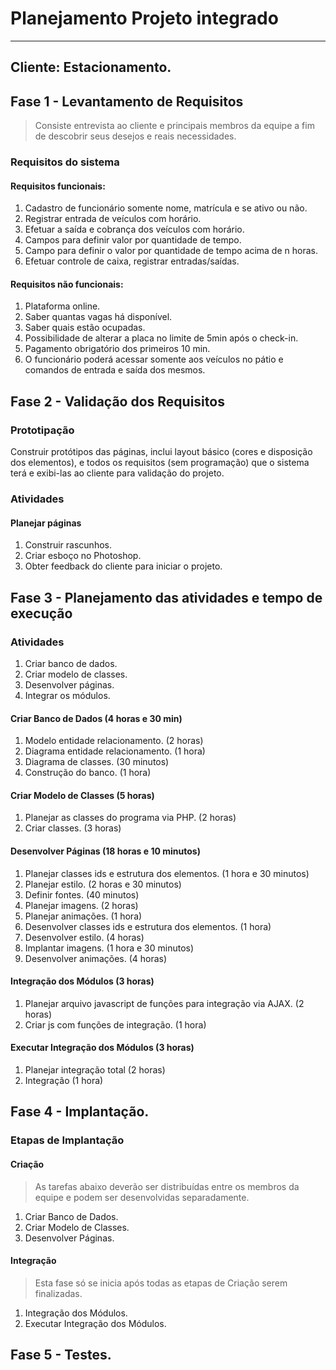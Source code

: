 # Planejamento Projeto integrado
---
## Cliente: Estacionamento.


## Fase 1 - Levantamento de Requisitos

> Consiste entrevista ao cliente e principais membros da equipe a fim de descobrir seus desejos e reais necessidades.

### Requisitos do sistema

#### Requisitos funcionais:

1.	Cadastro de funcionário somente nome, matrícula e se ativo ou não.
2.	Registrar entrada de veículos com horário.
3.	Efetuar a saída e cobrança dos veículos com horário.
4.	Campos para definir valor por quantidade de tempo.
5.	Campo para definir o valor por quantidade de tempo acima de n horas.
6.	Efetuar controle de caixa, registrar entradas/saídas.

#### Requisitos não funcionais:

1.	Plataforma online.
2.	Saber quantas vagas há disponível.
3.	Saber quais estão ocupadas.
4.	Possibilidade de alterar a placa no limite de 5min após o check-in.
5.	Pagamento obrigatório dos primeiros 10 min.
6.	O funcionário poderá acessar somente aos veículos no pátio e comandos de entrada e saída dos mesmos.


## Fase 2 - Validação dos Requisitos

### Prototipação

Construir protótipos das páginas, inclui layout básico (cores e disposição dos elementos), e todos os requisitos (sem programação) que o sistema terá e exibi-las ao cliente para validação do projeto.

### Atividades

#### Planejar páginas

1. Construir rascunhos.
2. Criar esboço no Photoshop.
3. Obter feedback do cliente para iniciar o projeto.


## Fase 3 - Planejamento das atividades e tempo de execução

### Atividades

1. Criar banco de dados.
2. Criar modelo de classes.
3. Desenvolver páginas.
4. Integrar os módulos.


#### Criar Banco de Dados (4 horas e 30 min)

1. Modelo entidade relacionamento. (2 horas)
2. Diagrama entidade relacionamento. (1 hora)
3. Diagrama de classes. (30 minutos)
4. Construção do banco. (1 hora)

#### Criar Modelo de Classes (5 horas)
1. Planejar as classes do programa via PHP. (2 horas)
2. Criar classes. (3 horas)

#### Desenvolver Páginas (18 horas e 10 minutos)
1. Planejar classes ids e estrutura dos elementos. (1 hora e 30 minutos)
2. Planejar estilo. (2 horas e 30 minutos)
3. Definir fontes. (40 minutos)
4. Planejar imagens. (2 horas)
5. Planejar animações. (1 hora)
6. Desenvolver classes ids e estrutura dos elementos. (1 hora)
7. Desenvolver estilo. (4 horas)
8. Implantar imagens. (1 hora e 30 minutos)
9. Desenvolver animações. (4 horas)

#### Integração dos Módulos (3 horas)
1. Planejar arquivo javascript de funções para integração via AJAX. (2 horas)
2. Criar js com funções de integração. (1 hora)

#### Executar Integração dos Módulos (3 horas)
1. Planejar integração total (2 horas)
1. Integração (1 hora)


## Fase 4 - Implantação.

### Etapas de Implantação

#### Criação

> As tarefas abaixo deverão ser distribuídas entre os membros da equipe e podem ser desenvolvidas separadamente.

1. Criar Banco de Dados.
2. Criar Modelo de Classes.
3. Desenvolver Páginas.

#### Integração

> Esta fase só se inicia após todas as etapas de Criação serem finalizadas.

1. Integração dos Módulos.
2. Executar Integração dos Módulos.


## Fase 5 - Testes.
